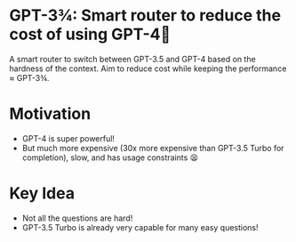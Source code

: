 # GPT-3¾: Smart router to reduce the cost of using GPT-4🚀
A smart router to switch between GPT-3.5 and GPT-4 based on the hardness of the context. Aim to reduce cost while keeping the performance ≈ GPT-3¾.

# Motivation
- GPT-4 is super powerful!
- But much more expensive (30x more expensive than GPT-3.5 Turbo for completion), slow, and has usage constraints 😫

# Key Idea
- Not all the questions are hard!
- GPT-3.5 Turbo is already very capable for many easy questions! 

